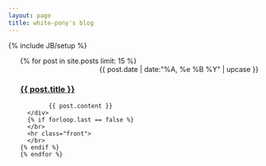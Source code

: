 ```yaml
---
layout: page
title: white-pony's blog
---
```

{% include JB/setup %}

<ul class="posts">
	{% for post in site.posts limit: 15 %}
		<div class="front">
		<div align="right" class="date-container">{{ post.date | date:"%A, %e %B %Y" | upcase }}</div>
		<h3><a href="{{ post.url }}">{{ post.title }} </a></h3>

	        {{ post.content }}
      </div>
      {% if forloop.last == false %}
      </br>
      <hr class="front">
      </br>
	{% endif %}
	{% endfor %}
</ul>
